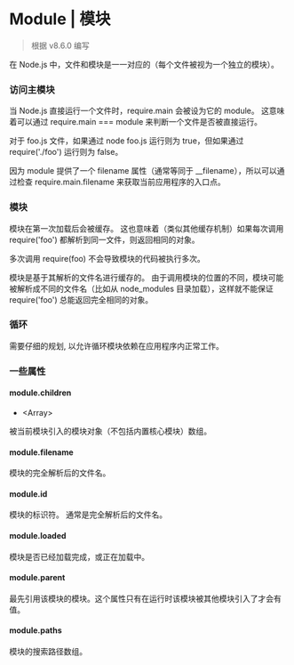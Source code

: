 # Module | 模块

> 根据 v8.6.0 编写

在 Node.js 中，文件和模块是一一对应的（每个文件被视为一个独立的模块）。

### 访问主模块

当 Node.js 直接运行一个文件时，require.main 会被设为它的 module。 这意味着可以通过 require.main === module 来判断一个文件是否被直接运行。

对于 foo.js 文件，如果通过 node foo.js 运行则为 true，但如果通过 require('./foo') 运行则为 false。

因为 module 提供了一个 filename 属性（通常等同于 __filename），所以可以通过检查 require.main.filename 来获取当前应用程序的入口点。

### 模块

模块在第一次加载后会被缓存。 这也意味着（类似其他缓存机制）如果每次调用 require('foo') 都解析到同一文件，则返回相同的对象。

多次调用 require(foo) 不会导致模块的代码被执行多次。

模块是基于其解析的文件名进行缓存的。 由于调用模块的位置的不同，模块可能被解析成不同的文件名（比如从 node_modules 目录加载），这样就不能保证 require('foo') 总能返回完全相同的对象。

### 循环

需要仔细的规划, 以允许循环模块依赖在应用程序内正常工作。

### 一些属性

#### module.children

* \<Array\>

被当前模块引入的模块对象（不包括内置核心模块）数组。

#### module.filename

模块的完全解析后的文件名。

#### module.id

模块的标识符。 通常是完全解析后的文件名。

#### module.loaded

模块是否已经加载完成，或正在加载中。

#### module.parent

最先引用该模块的模块。这个属性只有在运行时该模块被其他模块引入了才会有值。

#### module.paths

模块的搜索路径数组。
